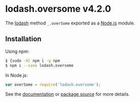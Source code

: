 # lodash.oversome v4.2.0

The [lodash](https://lodash.com/) method `_.overSome` exported as a [Node.js](https://nodejs.org/) module.

## Installation

Using npm:
```bash
$ {sudo -H} npm i -g npm
$ npm i --save lodash.oversome
```

In Node.js:
```js
var overSome = require('lodash.oversome');
```

See the [documentation](https://lodash.com/docs#overSome) or [package source](https://github.com/lodash/lodash/blob/4.2.0-npm-packages/lodash.oversome) for more details.
